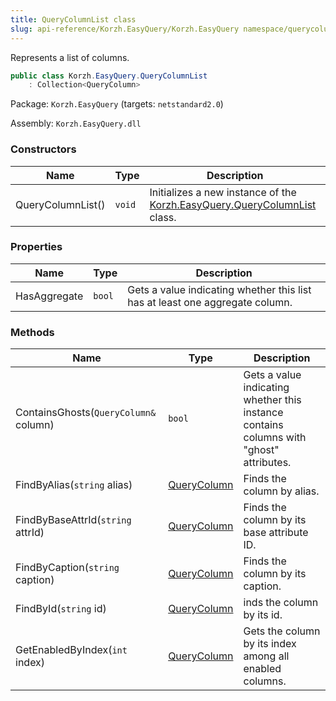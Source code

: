 ```yaml
---
title: QueryColumnList class
slug: api-reference/Korzh.EasyQuery/Korzh.EasyQuery namespace/querycolumnlist-class
---
```



Represents a list of columns.
```csharp
public class Korzh.EasyQuery.QueryColumnList
    : Collection<QueryColumn>

```
Package: `Korzh.EasyQuery` (targets: `netstandard2.0`)

Assembly: `Korzh.EasyQuery.dll`

### Constructors

| Name | Type | Description | 
| --- | --- | --- | 
| QueryColumnList() | `void` | Initializes a new instance of the [Korzh.EasyQuery.QueryColumnList](/api-reference/korzh-easyquery/korzh-easyquery-namespace/querycolumnlist-class) class. | 


### Properties

| Name | Type | Description | 
| --- | --- | --- | 
| HasAggregate | `bool` | Gets a value indicating whether this list has at least one aggregate column. | 


### Methods

| Name | Type | Description | 
| --- | --- | --- | 
| ContainsGhosts(`QueryColumn&` column) | `bool` | Gets a value indicating whether this instance contains columns with "ghost" attributes. | 
| FindByAlias(`string` alias) | [QueryColumn](/api-reference/korzh-easyquery/korzh-easyquery-namespace/querycolumn-class) | Finds the column by alias. | 
| FindByBaseAttrId(`string` attrId) | [QueryColumn](/api-reference/korzh-easyquery/korzh-easyquery-namespace/querycolumn-class) | Finds the column by its base attribute ID. | 
| FindByCaption(`string` caption) | [QueryColumn](/api-reference/korzh-easyquery/korzh-easyquery-namespace/querycolumn-class) | Finds the column by its caption. | 
| FindById(`string` id) | [QueryColumn](/api-reference/korzh-easyquery/korzh-easyquery-namespace/querycolumn-class) | inds the column by its id. | 
| GetEnabledByIndex(`int` index) | [QueryColumn](/api-reference/korzh-easyquery/korzh-easyquery-namespace/querycolumn-class) | Gets the column by its index among all enabled columns. |